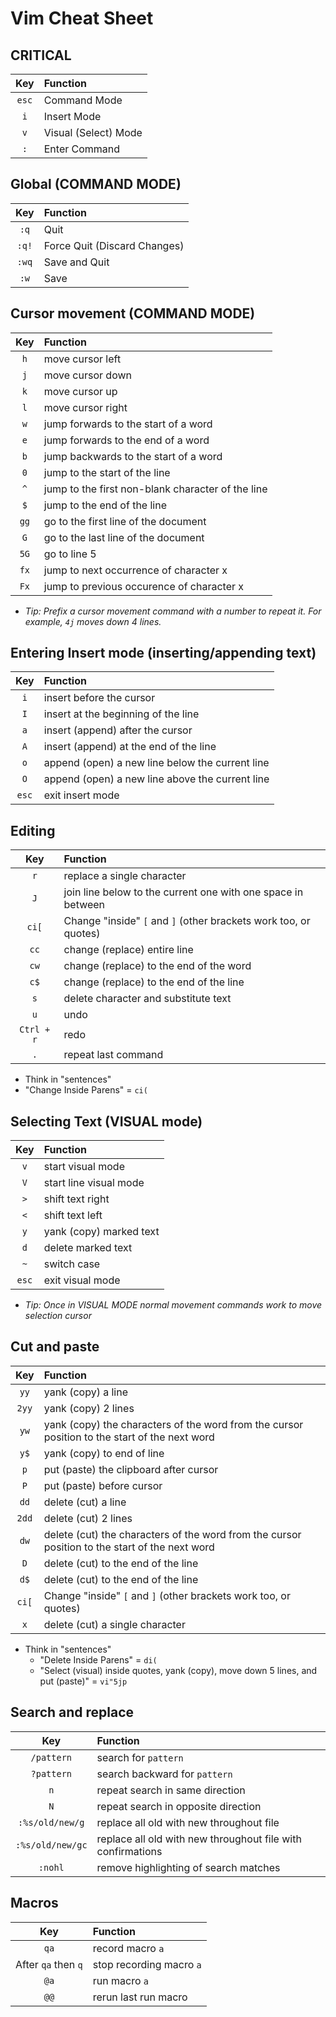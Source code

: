 # Vim Cheat Sheet

## CRITICAL

| Key | Function |
| :---: | :--- |
| `esc` | Command Mode |
| `i`   | Insert Mode |
| `v`   | Visual (Select) Mode |
| `:`   | Enter Command |

## Global (COMMAND MODE)

| Key   | Function |
| :---: | :---     |
| `:q`  | Quit     |
| `:q!` | Force Quit (Discard Changes) |
| `:wq` | Save and Quit |
| `:w`  | Save |

## Cursor movement (COMMAND MODE)

| Key   | Function |
| :---: | :---     |
| `h`   | move cursor left |
| `j`   | move cursor down |
| `k`   | move cursor up |
| `l`   | move cursor right |
| `w`   | jump forwards to the start of a word |
| `e`   | jump forwards to the end of a word |
| `b`   | jump backwards to the start of a word |
| `0`   | jump to the start of the line |
| `^`   | jump to the first non-blank character of the line |
| `$`   | jump to the end of the line |
| `gg`  | go to the first line of the document |
| `G`   | go to the last line of the document |
| `5G`  | go to line 5 |
| `fx`  | jump to next occurrence of character x |
| `Fx`  | jump to previous occurence of character x |

* *Tip: Prefix a cursor movement command with a number to repeat it. For example, `4j` moves down 4 lines.*


## Entering Insert mode (inserting/appending text)

| Key   | Function |
| :---: | :---     |
| `i`   | insert before the cursor |
| `I`   | insert at the beginning of the line |
| `a`   | insert (append) after the cursor |
| `A`   | insert (append) at the end of the line |
| `o`   | append (open) a new line below the current line |
| `O`   | append (open) a new line above the current line |
| `esc` | exit insert mode |

## Editing

| Key   | Function |
| :---: | :---     |
| `r`   | replace a single character|
| `J`   | join line below to the current one with one space in between|
| `ci[` | Change "inside" `[` and `]` (other brackets work too, or quotes)|
| `cc`  | change (replace) entire line|
| `cw`  | change (replace) to the end of the word|
| `c$`  | change (replace) to the end of the line|
| `s`   | delete character and substitute text|
| `u`   | undo|
| `Ctrl + r` | redo|
| `.`   | repeat last command|

* Think in "sentences"
* "Change Inside Parens" = `ci(`

## Selecting Text (VISUAL mode)

| Key   | Function |
| :---: | :---     |
| `v` | start visual mode|
| `V` | start line visual mode |
| `>` | shift text right |
| `<` | shift text left |
| `y` | yank (copy) marked text |
| `d` | delete marked text |
| `~` | switch case |
| `esc` | exit visual mode |

* *Tip: Once in VISUAL MODE normal movement commands work to move selection cursor*

## Cut and paste

| Key   | Function |
| :---: | :---     |
| `yy`  | yank (copy) a line |
| `2yy` | yank (copy) 2 lines |
| `yw`  | yank (copy) the characters of the word from the cursor position to the start of the next word |
| `y$`  | yank (copy) to end of line |
| `p`   | put (paste) the clipboard after cursor |
| `P`   | put (paste) before cursor |
| `dd`  | delete (cut) a line |
| `2dd` | delete (cut) 2 lines |
| `dw`  | delete (cut) the characters of the word from the cursor position to the start of the next word |
| `D`   | delete (cut) to the end of the line |
| `d$`  | delete (cut) to the end of the line |
| `ci[` | Change "inside" `[` and `]` (other brackets work too, or quotes)|
| `x`   | delete (cut) a single character |

* Think in "sentences"
  * "Delete Inside Parens" = `di(`
  * "Select (visual) inside quotes, yank (copy), move down 5 lines, and put (paste)" = `vi"5jp`

## Search and replace

| Key   | Function |
| :---: | :---     |
| `/pattern` | search for `pattern` |
| `?pattern` | search backward for `pattern` |
| `n` | repeat search in same direction |
| `N` | repeat search in opposite direction |
| `:%s/old/new/g` | replace all old with new throughout file |
| `:%s/old/new/gc` | replace all old with new throughout file with confirmations |
| `:nohl` | remove highlighting of search matches |

## Macros

| Key   | Function |
| :---: | :---     |
| `qa`  | record macro `a` |
| After `qa` then `q`   | stop recording macro `a` |
| `@a`  | run macro `a` |
| `@@`  | rerun last run macro |

